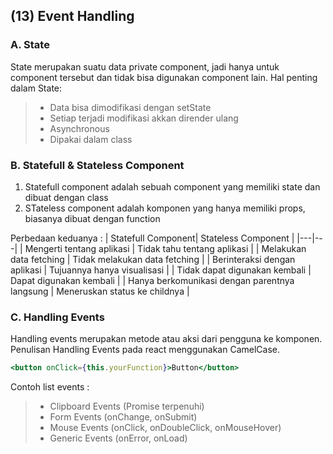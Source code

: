 ## **(13) Event Handling**

### A. State

State merupakan suatu data private component, jadi hanya untuk component tersebut dan tidak bisa digunakan component lain.
Hal penting dalam State:

> - Data bisa dimodifikasi dengan setState
> - Setiap terjadi modifikasi akkan dirender ulang
> - Asynchronous
> - Dipakai dalam class

### B. Statefull & Stateless Component

1. Statefull component adalah sebuah component yang memiliki state dan dibuat dengan class
2. STateless component adalah komponen yang hanya memiliki props, biasanya dibuat dengan function

Perbedaan keduanya :
| Statefull Component| Stateless Component |
|---|---|
| Mengerti tentang aplikasi | Tidak tahu tentang aplikasi |
| Melakukan data fetching | Tidak melakukan data fetching |
| Berinteraksi dengan aplikasi | Tujuannya hanya visualisasi |
| Tidak dapat digunakan kembali | Dapat digunakan kembali |
| Hanya berkomunikasi dengan parentnya langsung | Meneruskan status ke childnya |

### C. Handling Events

Handling events merupakan metode atau aksi dari pengguna ke komponen.
Penulisan Handling Events pada react menggunakan CamelCase.

```jsx
<button onClick={this.yourFunction}>Button</button>
```

Contoh list events :

> - Clipboard Events (Promise terpenuhi)
> - Form Events (onChange, onSubmit)
> - Mouse Events (onClick, onDoubleClick, onMouseHover)
> - Generic Events (onError, onLoad)
